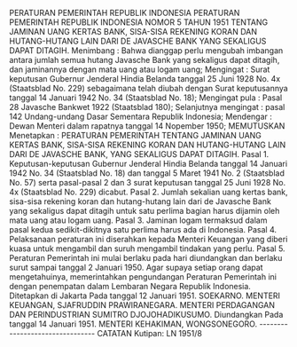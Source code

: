  PERATURAN PEMERINTAH REPUBLIK INDONESIA PERATURAN PEMERINTAH REPUBLIK INDONESIA NOMOR 5 TAHUN 1951 TENTANG JAMINAN UANG KERTAS BANK, SISA-SISA REKENING KORAN DAN HUTANG-HUTANG LAIN DARI DE JAVASCHE BANK YANG SEKALIGUS DAPAT DITAGIH.
Menimbang :
 Bahwa dianggap perlu mengubah imbangan antara jumlah semua hutang Javasche Bank yang sekaligus dapat ditagih, dan jaminannya dengan mata uang atau logam uang;
Mengingat :
 Surat keputusan Gubernur Jenderal Hindia Belanda tanggal 25 Juni 1928 No. 4x (Staatsblad No. 229) sebagaimana telah diubah dengan Surat keputusannya tanggal 14 Januari 1942 No. 34 (Staatsblad No. 18); Mengingat pula : Pasal 28 Javasche Bankwet 1922 (Staatsblad 180); Selanjutnya mengingat : pasal 142 Undang-undang Dasar Sementara Republik Indonesia; Mendengar : Dewan Menteri dalam rapatnya tanggal 14 Nopember 1950; MEMUTUSKAN Menetapkan : PERATURAN PEMERINTAH TENTANG JAMINAN UANG KERTAS BANK, SISA-SISA REKENING KORAN DAN HUTANG-HUTANG LAIN DARI DE JAVASCHE BANK, YANG SEKALIGUS DAPAT DITAGIH. Pasal 1. Keputusan-keputusan Gubernur Jenderal Hindia Belanda tanggal 14 Januari 1942 No. 34 (Staatsblad No. 18) dan tanggal 5 Maret 1941 No. 2 (Staatsblad No. 57) serta pasal-pasal 2 dan 3 surat keputusan tanggal 25 Juni 1928 No. 4x (Staatsblad No. 229) dicabut. Pasal 2. Jumlah sekalian uang kertas bank, sisa-sisa rekening koran dan hutang-hutang lain dari de Javasche Bank yang sekaligus dapat ditagih untuk satu perlima bagian harus dijamin oleh mata uang atau logam uang. Pasal 3. Jaminan logam termaksud dalam pasal kedua sedikit-dikitnya satu perlima harus ada di Indonesia. Pasal 4. Pelaksanaan peraturan ini diserahkan kepada Menteri Keuangan yang diberi kuasa untuk mengambil dan suruh mengambil tindakan yang perlu. Pasal 5. Peraturan Pemerintah ini mulai berlaku pada hari diundangkan dan berlaku surut sampai tanggal 2 Januari 1950. Agar supaya setiap orang dapat mengetahuinya, memerintahkan pengundangan Peraturan Pemerintah ini dengan penempatan dalam Lembaran Negara Republik Indonesia. Ditetapkan di Jakarta Pada tanggal 12 Januari 1951. SOEKARNO. MENTERI KEUANGAN, SJAFRUDDIN PRAWIRANEGARA. MENTERI PERDAGANGAN DAN PERINDUSTRIAN SUMITRO DJOJOHADIKUSUMO. Diundangkan Pada tanggal 14 Januari 1951. MENTERI KEHAKIMAN, WONGSONEGORO. -------------------------------- CATATAN Kutipan: LN 1951/8